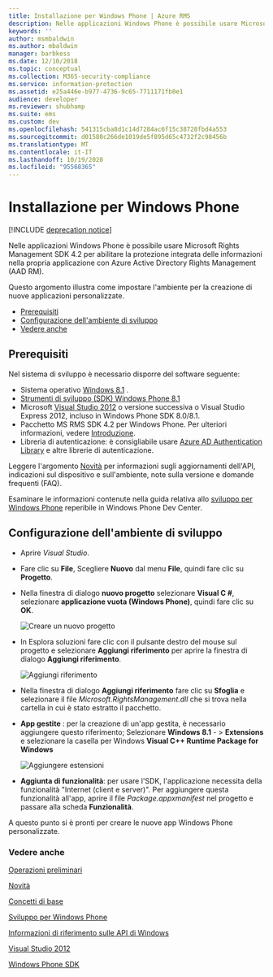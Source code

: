 ```yaml
---
title: Installazione per Windows Phone | Azure RMS
description: Nelle applicazioni Windows Phone è possibile usare Microsoft Rights Management SDK 4.2 per abilitare la protezione integrata delle informazioni nell'applicazione.
keywords: ''
author: msmbaldwin
ms.author: mbaldwin
manager: barbkess
ms.date: 12/10/2018
ms.topic: conceptual
ms.collection: M365-security-compliance
ms.service: information-protection
ms.assetid: e25a446e-b977-4736-9c65-7711171fb0e1
audience: developer
ms.reviewer: shubhamp
ms.suite: ems
ms.custom: dev
ms.openlocfilehash: 541315cba8d1c14d7284ac6f15c38728fbd4a553
ms.sourcegitcommit: d01580c266de1019de5f895d65c4732f2c98456b
ms.translationtype: MT
ms.contentlocale: it-IT
ms.lasthandoff: 10/19/2020
ms.locfileid: "95568365"
---
```

# <a name="windows-phone-setup"></a>Installazione per Windows Phone

[!INCLUDE [deprecation notice](../includes/deprecation-warning.md)]

Nelle applicazioni Windows Phone è possibile usare Microsoft Rights Management SDK 4.2 per abilitare la protezione integrata delle informazioni nella propria applicazione con Azure Active Directory Rights Management (AAD RM).

Questo argomento illustra come impostare l'ambiente per la creazione di nuove applicazioni personalizzate.

-   [Prerequisiti](#prerequisites)
-   [Configurazione dell'ambiente di sviluppo](#configuring-your-development-environment)
-   [Vedere anche](#see-also)

## <a name="prerequisites"></a>Prerequisiti


Nel sistema di sviluppo è necessario disporre del software seguente:

-   Sistema operativo [Windows 8.1](https://windows.microsoft.com/windows-8/meet) .
-   [Strumenti di sviluppo (SDK) Windows Phone 8.1](https://developer.microsoft.com/windows/downloads/sdk-archive)
-   Microsoft [Visual Studio 2012](https://visualstudio.microsoft.com/vs/older-downloads/) o versione successiva o Visual Studio Express 2012, incluso in Windows Phone SDK 8.0/8.1.
-   Pacchetto MS RMS SDK 4.2 per Windows Phone. Per ulteriori informazioni, vedere [Introduzione](get-started.md).
-   Libreria di autenticazione: è consigliabile usare [Azure AD Authentication Library](/previous-versions/azure/jj573266(v=azure.100)) e altre librerie di autenticazione.

Leggere l'argomento [Novità](release-notes.md) per informazioni sugli aggiornamenti dell'API, indicazioni sul dispositivo e sull'ambiente, note sulla versione e domande frequenti (FAQ).

Esaminare le informazioni contenute nella guida relativa allo [sviluppo per Windows Phone](/previous-versions/windows/apps/ff402535(v=vs.105)) reperibile in Windows Phone Dev Center.

## <a name="configuring-your-development-environment"></a>Configurazione dell'ambiente di sviluppo


-   Aprire *Visual Studio*.
-   Fare clic su **File**, Scegliere **Nuovo** dal menu **File**, quindi fare clic su **Progetto**.
-   Nella finestra di dialogo **nuovo progetto** selezionare **Visual C \#**, selezionare **applicazione vuota (Windows Phone)**, quindi fare clic su **OK**.

    ![Creare un nuovo progetto](../media/wpsetup-newproj.png)

-   In Esplora soluzioni fare clic con il pulsante destro del mouse sul progetto e selezionare **Aggiungi riferimento** per aprire la finestra di dialogo **Aggiungi riferimento**.

    ![Aggiungi riferimento](../media/wpsetup-addref.png)

-   Nella finestra di dialogo **Aggiungi riferimento** fare clic su **Sfoglia** e selezionare il file *Microsoft.RightsManagement.dll* che si trova nella cartella in cui è stato estratto il pacchetto.
-   **App gestite** : per la creazione di un'app gestita, è necessario aggiungere questo riferimento; Selezionare **Windows 8.1** - &gt; **Extensions** e selezionare la casella per Windows **Visual C++ Runtime Package for Windows**

    ![Aggiungere estensioni](../media/wpsetup-refmngr.png)

-   **Aggiunta di funzionalità**: per usare l'SDK, l'applicazione necessita della funzionalità "Internet (client e server)". Per aggiungere questa funzionalità all'app, aprire il file *Package.appxmanifest* nel progetto e passare alla scheda **Funzionalità**.

A questo punto si è pronti per creare le nuove app Windows Phone personalizzate.

### <a name="see-also"></a>Vedere anche

[Operazioni preliminari](get-started.md)

[Novità](release-notes.md)

[Concetti di base](core-concepts.md)

[Sviluppo per Windows Phone](/previous-versions/windows/apps/ff402535(v=vs.105))

[Informazioni di riferimento sulle API di Windows](/previous-versions/windows/desktop/msipcthin2/winrt)

[Visual Studio 2012](https://visualstudio.microsoft.com/vs/older-downloads/)

[Windows Phone SDK](https://developer.microsoft.com/windows/downloads/sdk-archive)